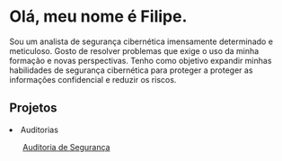 <h1>Olá, meu nome é Filipe.</h1>

Sou um analista de segurança cibernética imensamente determinado e meticuloso. Gosto de resolver problemas que exige o uso da minha formação e novas perspectivas. Tenho como objetivo expandir minhas habilidades de segurança cibernética para proteger a proteger as informações confidencial e reduzir os riscos.

  <h2>Projetos</h2>
  <li>Auditorias</li> 
  
<a href="https://auditoriadesegurança.com" style="font-style: italic">
      
</a>
<ul dir="auto">
  <a href="https://github.com/Fp-eng/Auditoria-de-Seguran-a">
  <font style="vertical-align: inherit;">
<font style="vertical-align: inherit;">Auditoria de Segurança</font>
  
</a>
</li>

  
